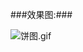 ###效果图:###

![饼图.gif](http://upload-images.jianshu.io/upload_images/2909848-bcdcda174cf43735.gif?imageMogr2/auto-orient/strip)